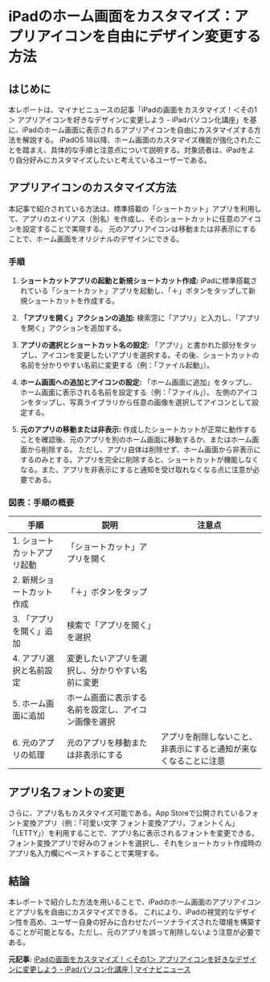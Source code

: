# iPadのホーム画面をカスタマイズ：アプリアイコンを自由にデザイン変更する方法

## はじめに

本レポートは、マイナビニュースの記事「iPadの画面をカスタマイズ！＜その1＞ アプリアイコンを好きなデザインに変更しよう - iPadパソコン化講座」を基に、iPadのホーム画面に表示されるアプリアイコンを自由にカスタマイズする方法を解説する。  iPadOS 18以降、ホーム画面のカスタマイズ機能が強化されたことを踏まえ、具体的な手順と注意点について説明する。対象読者は、iPadをより自分好みにカスタマイズしたいと考えているユーザーである。


## アプリアイコンのカスタマイズ方法

本記事で紹介されている方法は、標準搭載の「ショートカット」アプリを利用して、アプリのエイリアス（別名）を作成し、そのショートカットに任意のアイコンを設定することで実現する。  元のアプリアイコンは移動または非表示にすることで、ホーム画面をオリジナルのデザインにできる。

### 手順

1. **ショートカットアプリの起動と新規ショートカット作成:** iPadに標準搭載されている「ショートカット」アプリを起動し、「＋」ボタンをタップして新規ショートカットを作成する。

2. **「アプリを開く」アクションの追加:**  検索窓に「アプリ」と入力し、「アプリを開く」アクションを追加する。

3. **アプリの選択とショートカット名の設定:** 「アプリ」と書かれた部分をタップし、アイコンを変更したいアプリを選択する。その後、ショートカットの名前を分かりやすい名前に変更する（例：「ファイル起動」）。

4. **ホーム画面への追加とアイコンの設定:**  「ホーム画面に追加」をタップし、ホーム画面に表示される名前を設定する（例：「ファイル」）。  左側のアイコンをタップし、写真ライブラリから任意の画像を選択してアイコンとして設定する。

5. **元のアプリの移動または非表示:** 作成したショートカットが正常に動作することを確認後、元のアプリを別のホーム画面に移動するか、またはホーム画面から削除する。  ただし、アプリ自体は削除せず、ホーム画面から非表示にするのみとする。アプリを完全に削除すると、ショートカットが機能しなくなる。また、アプリを非表示にすると通知を受け取れなくなる点に注意が必要である。

### 図表：手順の概要

| 手順 | 説明 | 注意点 |
|---|---|---|
| 1. ショートカットアプリ起動 | 「ショートカット」アプリを開く |  |
| 2. 新規ショートカット作成 | 「＋」ボタンをタップ |  |
| 3. 「アプリを開く」追加 | 検索で「アプリを開く」を選択 |  |
| 4. アプリ選択と名前設定 | 変更したいアプリを選択し、分かりやすい名前に変更 |  |
| 5. ホーム画面に追加 | ホーム画面に表示する名前を設定し、アイコン画像を選択 |  |
| 6. 元のアプリの処理 | 元のアプリを移動または非表示にする | アプリを削除しないこと、非表示にすると通知が来なくなることに注意 |


## アプリ名フォントの変更

さらに、アプリ名もカスタマイズ可能である。App Storeで公開されているフォント変換アプリ（例：「可愛い文字 フォント変換アプリ，フォントくん」「LETTY」）を利用することで、アプリ名に表示されるフォントを変更できる。フォント変換アプリで好みのフォントを選択し、それをショートカット作成時のアプリ名入力欄にペーストすることで実現する。


## 結論

本レポートで紹介した方法を用いることで、iPadのホーム画面のアプリアイコンとアプリ名を自由にカスタマイズできる。  これにより、iPadの視覚的なデザイン性を高め、ユーザー自身の好みに合わせたパーソナライズされた環境を構築することが可能となる。ただし、元のアプリを誤って削除しないよう注意が必要である。


**元記事:** [iPadの画面をカスタマイズ！＜その1＞ アプリアイコンを好きなデザインに変更しよう - iPadパソコン化講座 | マイナビニュース](https://news.mynavi.jp/article/20250205-ipad/)
